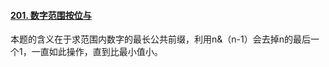 #### [201. 数字范围按位与](https://leetcode-cn.com/problems/bitwise-and-of-numbers-range/)

本题的含义在于求范围内数字的最长公共前缀，利用n&（n-1）会去掉n的最后一个1，一直如此操作，直到比最小值小。
